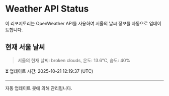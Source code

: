 
# Weather API Status

이 리포지토리는 OpenWeather API를 사용하여 서울의 날씨 정보를 자동으로 업데이트합니다.

## 현재 서울 날씨
> 서울의 현재 날씨: broken clouds, 온도: 13.6°C, 습도: 40%

⏳ 업데이트 시간: 2025-10-21 12:19:37 (UTC)

---
자동 업데이트 봇에 의해 관리됩니다.
